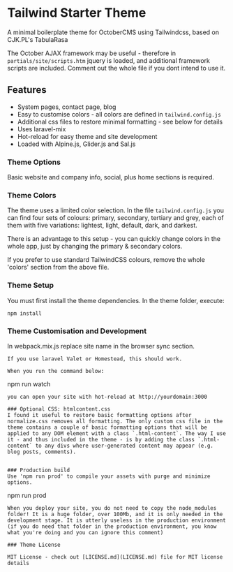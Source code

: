 # Tailwind Starter Theme
A minimal boilerplate theme for OctoberCMS using Tailwindcss, based on CJK.PL's TabulaRasa

The October AJAX framework may be useful - therefore in `partials/site/scripts.htm` jquery is loaded, and additional framework scripts are included. Comment out the whole file if you dont intend to use it.

## Features
- System pages, contact page, blog
- Easy to customise colors - all colors are defined in `tailwind.config.js`
- Additional css files to restore minimal formatting - see below for details
- Uses laravel-mix
- Hot-reload for easy theme and site development
- Loaded with Alpine.js, Glider.js and Sal.js

### Theme Options
Basic website and company info, social, plus home sections is required.

### Theme Colors
The theme uses a limited color selection. In the file `tailwind.config.js` you can find four sets of colours: primary, secondary, tertiary and grey, each of them with five variations: lightest, light, default, dark, and darkest.

There is an advantage to this setup - you can quickly change colors in the whole app, just by changing the primary & secondary colors.

If you prefer to use standard TailwindCSS colours, remove the whole 'colors' section from the above file.


### Theme Setup
You must first install the theme dependencies. In the theme folder, execute:
```
npm install
```

### Theme Customisation and Development
In webpack.mix.js replace site name in the browser sync section.
```
If you use laravel Valet or Homestead, this should work.

When you run the command below:
```
npm run watch
```
you can open your site with hot-reload at http://yourdomain:3000

### Optional CSS: htmlcontent.css
I found it useful to restore basic formatting options after normalize.css removes all formatting. The only custom css file in the theme contains a couple of basic formatting options that will be applied to any DOM element with a class `.html-content`. The way I use it - and thus included in the theme - is by adding the class `.html-content` to any divs where user-generated content may appear (e.g. blog posts, comments).


### Production build
Use 'npm run prod' to compile your assets with purge and minimize options.
```
npm run prod
```
When you deploy your site, you do not need to copy the node_modules folder! It is a huge folder, over 100Mb, and it is only needed in the development stage. It is utterly useless in the production environment (if you do need that folder in the production environment, you know what you're doing and you can ignore this comment)

### Theme License

MIT License - check out [LICENSE.md](LICENSE.md) file for MIT license details

